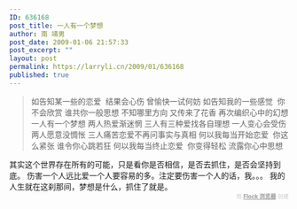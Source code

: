 ```yaml
---
ID: 636168
post_title: 一人有一个梦想
author: 南 靖男
post_date: 2009-01-06 21:57:33
post_excerpt: ""
layout: post
permalink: https://larryli.cn/2009/01/636168
published: true
---
```

<blockquote>如告知某一些的恋爱&nbsp; 结果会心伤
曾愉快一试何妨
如告知我的一些感觉&nbsp; 你不会欣赏
谁共你一般思想
不知哪里方向
又传来了花香
再次编织心中的幻想
一人有一个梦想
两人热爱渐迷惘
三人有三种爱找各自理想
一人变心会受伤
两人愿意没惆怅
三人痛苦恋爱不再问事实与真相
何以我每当开始恋爱&nbsp; 你这么紧张
谁令你心跳若狂
何以我每当终止恋爱&nbsp; 你变得轻松
流露你心中思想</blockquote>
其实这个世界存在所有的可能，只是看你是否相信，是否去抓住，是否会坚持到底。
伤害一个人远比爱一个人要容易的多。注定要伤害一个人的话，我。。。
我的人生就在这刹那间，梦想是什么，抓住了就是。
<div class="flockcredit" style="text-align: right; color: #CCC; font-size: x-small;">用 <a href="http://www.flock.com/blogged-with-flock" style="color: #999; font-weight: bold;" target="_new" title="Flock Browser">Flock 浏览器</a> 创建</div>
<!--more-->